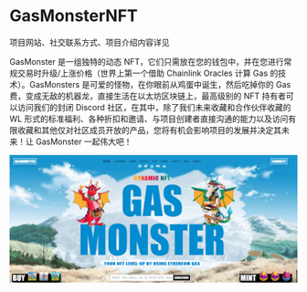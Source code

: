 # GasMonsterNFT

项目网站、社交联系方式、项目介绍内容详见

GasMonster 是一组独特的动态 NFT，它们只需放在您的钱包中，并在您进行常规交易时升级/上涨价格（世界上第一个借助 Chainlink Oracles 计算 Gas 的技术）。GasMonsters 是可爱的怪物，在你眼前从鸡蛋中诞生，然后吃掉你的 Gas 费，变成无敌的机器龙，直接生活在以太坊区块链上，最高级别的 NFT 持有者可以访问我们的封闭 Discord 社区，在其中，除了我们未来收藏和合作伙伴收藏的 WL 形式的标准福利、各种折扣和邀请、与项目创建者直接沟通的能力以及访问有限收藏和其他仅对社区成员开放的产品，您将有机会影响项目的发展并决定其未来！让 GasMonster 一起伟大吧！

![nft](01.png)
